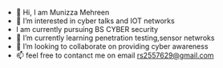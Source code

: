 - 👋 Hi, I am Munizza Mehreen
- 👀 I’m interested in cyber talks and IOT networks
- I am currently pursuing  BS CYBER security 
- 🌱 I’m currently learning penetration testing,sensor netwroks
- 💞️ I’m looking to collaborate on providing  cyber awareness
- 📫 feel free to contanct me on email rs2557629@gmail.com



